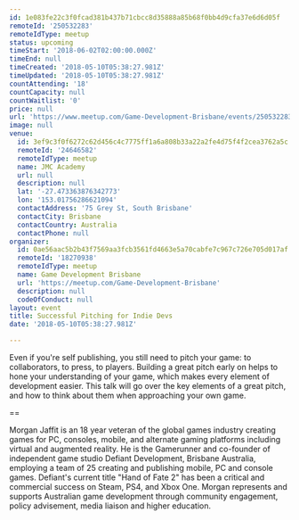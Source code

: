```yaml
---
id: 1e083fe22c3f0fcad381b437b71cbcc8d35888a85b68f0bb4d9cfa37e6d6d05f
remoteId: '250532283'
remoteIdType: meetup
status: upcoming
timeStart: '2018-06-02T02:00:00.000Z'
timeEnd: null
timeCreated: '2018-05-10T05:38:27.981Z'
timeUpdated: '2018-05-10T05:38:27.981Z'
countAttending: '18'
countCapacity: null
countWaitlist: '0'
price: null
url: 'https://www.meetup.com/Game-Development-Brisbane/events/250532283/'
image: null
venue:
  id: 3ef9c3f0f6272c62d456c4c7775ff1a6a808b33a22a2fe4d75f4f2cea3762a5c
  remoteId: '24646582'
  remoteIdType: meetup
  name: JMC Academy
  url: null
  description: null
  lat: '-27.473363876342773'
  lon: '153.01756286621094'
  contactAddress: '75 Grey St, South Brisbane'
  contactCity: Brisbane
  contactCountry: Australia
  contactPhone: null
organizer:
  id: 0ae56aac5b2b43f7569aa3fcb3561fd4663e5a70cabfe7c967c726e705d017af
  remoteId: '18270938'
  remoteIdType: meetup
  name: Game Development Brisbane
  url: 'https://meetup.com/Game-Development-Brisbane'
  description: null
  codeOfConduct: null
layout: event
title: Successful Pitching for Indie Devs
date: '2018-05-10T05:38:27.981Z'

---
```

<p>Even if you're self publishing, you still need to pitch your game: to collaborators, to press, to players. Building a great pitch early on helps to hone your understanding of your game, which makes every element of development easier. This talk will go over the key elements of a great pitch, and how to think about them when approaching your own game.</p> <p>==</p> <p>Morgan Jaffit is an 18 year veteran of the global games industry creating games for PC, consoles, mobile, and alternate gaming platforms including virtual and augmented reality. He is the Gamerunner and co-founder of independent game studio Defiant Development, Brisbane Australia, employing a team of 25 creating and publishing mobile, PC and console games. Defiant's current title "Hand of Fate 2" has been a critical and commercial success on Steam, PS4, and Xbox One. Morgan represents and supports Australian game development through community engagement, policy advisement, media liaison and higher education.</p>
